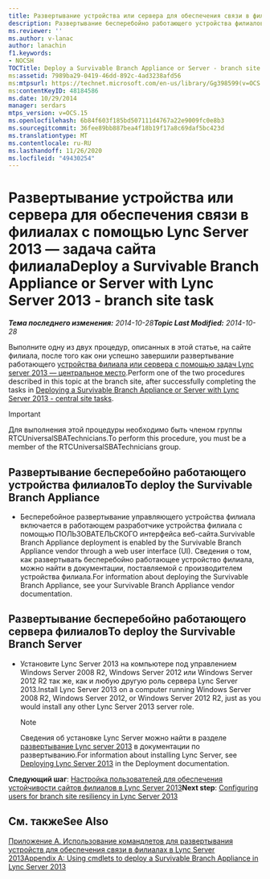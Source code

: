 ```yaml
---
title: Развертывание устройства или сервера для обеспечения связи в филиалах — задача сайта филиала
description: Развертывание бесперебойно работающего устройства филиалов или задачи сайта серверной ветви.
ms.reviewer: ''
ms.author: v-lanac
author: lanachin
f1.keywords:
- NOCSH
TOCTitle: Deploy a Survivable Branch Appliance or Server - branch site task
ms:assetid: 7989ba29-0419-46dd-892c-4ad3238afd56
ms:mtpsurl: https://technet.microsoft.com/en-us/library/Gg398599(v=OCS.15)
ms:contentKeyID: 48184586
ms.date: 10/29/2014
manager: serdars
mtps_version: v=OCS.15
ms.openlocfilehash: 6b84f603f185bd507111d4767a22e9009fc0e8b3
ms.sourcegitcommit: 36fee89bb887bea4f18b19f17a8c69daf5bc423d
ms.translationtype: MT
ms.contentlocale: ru-RU
ms.lasthandoff: 11/26/2020
ms.locfileid: "49430254"
---
```

# <a name="deploy-a-survivable-branch-appliance-or-server-with-lync-server-2013---branch-site-task"></a><span data-ttu-id="0db63-103">Развертывание устройства или сервера для обеспечения связи в филиалах с помощью Lync Server 2013 — задача сайта филиала</span><span class="sxs-lookup"><span data-stu-id="0db63-103">Deploy a Survivable Branch Appliance or Server with Lync Server 2013 - branch site task</span></span>

<div data-xmlns="http://www.w3.org/1999/xhtml">

<div class="topic" data-xmlns="http://www.w3.org/1999/xhtml" data-msxsl="urn:schemas-microsoft-com:xslt" data-cs="https://msdn.microsoft.com/">

<div data-asp="https://msdn2.microsoft.com/asp">



</div>

<div id="mainSection">

<div id="mainBody"><span data-ttu-id="0db63-104">

<span> </span></span><span class="sxs-lookup"><span data-stu-id="0db63-104">

<span> </span></span></span>

<span data-ttu-id="0db63-105">_**Тема последнего изменения:** 2014-10-28_</span><span class="sxs-lookup"><span data-stu-id="0db63-105">_**Topic Last Modified:** 2014-10-28_</span></span>

<span data-ttu-id="0db63-106">Выполните одну из двух процедур, описанных в этой статье, на сайте филиала, после того как они успешно завершили развертывание работающего [устройства филиала или сервера с помощью задач Lync server 2013 — центральное место](lync-server-2013-deploying-a-survivable-branch-appliance-or-server-central-site-tasks.md).</span><span class="sxs-lookup"><span data-stu-id="0db63-106">Perform one of the two procedures described in this topic at the branch site, after successfully completing the tasks in [Deploying a Survivable Branch Appliance or Server with Lync Server 2013 - central site tasks](lync-server-2013-deploying-a-survivable-branch-appliance-or-server-central-site-tasks.md).</span></span>

<div>


> [!IMPORTANT]
> <span data-ttu-id="0db63-107">Для выполнения этой процедуры необходимо быть членом группы RTCUniversalSBATechnicians.</span><span class="sxs-lookup"><span data-stu-id="0db63-107">To perform this procedure, you must be a member of the RTCUniversalSBATechnicians group.</span></span>



</div>

<div>

## <a name="to-deploy-the-survivable-branch-appliance"></a><span data-ttu-id="0db63-108">Развертывание бесперебойно работающего устройства филиалов</span><span class="sxs-lookup"><span data-stu-id="0db63-108">To deploy the Survivable Branch Appliance</span></span>

  - <span data-ttu-id="0db63-109">Бесперебойное развертывание управляющего устройства филиала включается в работающем разработчике устройства филиала с помощью ПОЛЬЗОВАТЕЛЬСКОГО интерфейса веб-сайта.</span><span class="sxs-lookup"><span data-stu-id="0db63-109">Survivable Branch Appliance deployment is enabled by the Survivable Branch Appliance vendor through a web user interface (UI).</span></span> <span data-ttu-id="0db63-110">Сведения о том, как развертывать бесперебойно работающее устройство филиала, можно найти в документации, поставляемой с производителем устройства филиала.</span><span class="sxs-lookup"><span data-stu-id="0db63-110">For information about deploying the Survivable Branch Appliance, see your Survivable Branch Appliance vendor documentation.</span></span>

</div>

<div>

## <a name="to-deploy-the-survivable-branch-server"></a><span data-ttu-id="0db63-111">Развертывание бесперебойно работающего сервера филиалов</span><span class="sxs-lookup"><span data-stu-id="0db63-111">To deploy the Survivable Branch Server</span></span>

  - <span data-ttu-id="0db63-112">Установите Lync Server 2013 на компьютере под управлением Windows Server 2008 R2, Windows Server 2012 или Windows Server 2012 R2 так же, как и любую другую роль сервера Lync Server 2013.</span><span class="sxs-lookup"><span data-stu-id="0db63-112">Install Lync Server 2013 on a computer running Windows Server 2008 R2, Windows Server 2012, or Windows Server 2012 R2, just as you would install any other Lync Server 2013 server role.</span></span>
    
    <div>
    

    > [!NOTE]
    > <span data-ttu-id="0db63-113">Сведения об установке Lync Server можно найти в разделе <A href="lync-server-2013-deploying-lync-server.md">развертывание Lync server 2013</A> в документации по развертыванию.</span><span class="sxs-lookup"><span data-stu-id="0db63-113">For information about installing Lync Server, see <A href="lync-server-2013-deploying-lync-server.md">Deploying Lync Server 2013</A> in the Deployment documentation.</span></span>

    
    </div>

<span data-ttu-id="0db63-114">**Следующий шаг**: [Настройка пользователей для обеспечения устойчивости сайтов филиалов в Lync Server 2013](lync-server-2013-configuring-users-for-branch-site-resiliency.md)</span><span class="sxs-lookup"><span data-stu-id="0db63-114">**Next step**: [Configuring users for branch site resiliency in Lync Server 2013](lync-server-2013-configuring-users-for-branch-site-resiliency.md)</span></span>

</div>

<div>

## <a name="see-also"></a><span data-ttu-id="0db63-115">См. также</span><span class="sxs-lookup"><span data-stu-id="0db63-115">See Also</span></span>


[<span data-ttu-id="0db63-116">Приложение A. Использование командлетов для развертывания устройств для обеспечения связи в филиалах в Lync Server 2013</span><span class="sxs-lookup"><span data-stu-id="0db63-116">Appendix A: Using cmdlets to deploy a Survivable Branch Appliance in Lync Server 2013</span></span>](lync-server-2013-appendix-a-using-cmdlets-to-deploy-a-survivable-branch-appliance.md)  
  

<span data-ttu-id="0db63-117"></div>

</div>

<span> </span>

</div>

</div>

</span><span class="sxs-lookup"><span data-stu-id="0db63-117"></div>

</div>

<span> </span>

</div>

</div>

</span></span></div>

